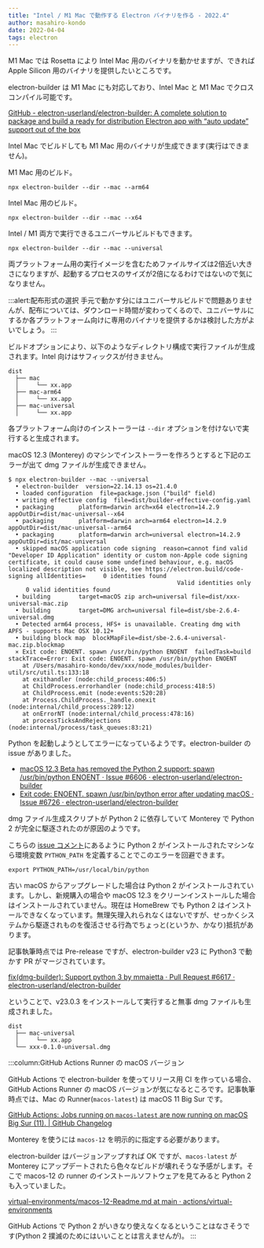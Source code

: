 ```yaml
---
title: "Intel / M1 Mac で動作する Electron バイナリを作る - 2022.4"
author: masahiro-kondo
date: 2022-04-04
tags: electron
---
```


M1 Mac では Rosetta により Intel Mac 用のバイナリを動かせますが、できれば Apple Silicon 用のバイナリを提供したいところです。

electron-builder は M1 Mac にも対応しており、Intel Mac と M1 Mac でクロスコンパイル可能です。

[GitHub - electron-userland/electron-builder: A complete solution to package and build a ready for distribution Electron app with “auto update” support out of the box](https://github.com/electron-userland/electron-builder)

Intel Mac でビルドしても M1 Mac 用のバイナリが生成できます(実行はできません)。

M1 Mac 用のビルド。

```shell
npx electron-builder --dir --mac --arm64
```

Intel Mac 用のビルド。

```shell
npx electron-builder --dir --mac --x64
```

Intel / M1 両方で実行できるユニバーサルビルドもできます。

```shell
npx electron-builder --dir --mac --universal
```

両プラットフォーム用の実行イメージを含むためファイルサイズは2倍近い大きさになりますが、起動するプロセスのサイズが2倍になるわけではないので気になりません。

:::alert:配布形式の選択
手元で動かす分にはユニバーサルビルドで問題ありませんが、配布については、ダウンロード時間が変わってくるので、ユニバーサルにするか各プラットフォーム向けに専用のバイナリを提供するかは検討した方がよいでしょう。
:::

ビルドオプションにより、以下のようなディレクトリ構成で実行ファイルが生成されます。Intel 向けはサフィックスが付きません。

```
dist
  ├── mac
  │     └── xx.app
  ├── mac-arm64
  │     └── xx.app
  ├── mac-universal
  │     └── xx.app
```

各プラットフォーム向けのインストーラーは `--dir` オプションを付けないで実行すると生成されます。

macOS 12.3 (Monterey) のマシンでインストーラーを作ろうとすると下記のエラーが出て dmg ファイルが生成できません。

```shell
$ npx electron-builder --mac --universal 
  • electron-builder  version=22.14.13 os=21.4.0
  • loaded configuration  file=package.json ("build" field)
  • writing effective config  file=dist/builder-effective-config.yaml
  • packaging       platform=darwin arch=x64 electron=14.2.9 appOutDir=dist/mac-universal--x64
  • packaging       platform=darwin arch=arm64 electron=14.2.9 appOutDir=dist/mac-universal--arm64
  • packaging       platform=darwin arch=universal electron=14.2.9 appOutDir=dist/mac-universal
  • skipped macOS application code signing  reason=cannot find valid "Developer ID Application" identity or custom non-Apple code signing certificate, it could cause some undefined behaviour, e.g. macOS localized description not visible, see https://electron.build/code-signing allIdentities=     0 identities found
                                                Valid identities only
     0 valid identities found
  • building        target=macOS zip arch=universal file=dist/xxx-universal-mac.zip
  • building        target=DMG arch=universal file=dist/sbe-2.6.4-universal.dmg
  • Detected arm64 process, HFS+ is unavailable. Creating dmg with APFS - supports Mac OSX 10.12+
  • building block map  blockMapFile=dist/sbe-2.6.4-universal-mac.zip.blockmap
  ⨯ Exit code: ENOENT. spawn /usr/bin/python ENOENT  failedTask=build stackTrace=Error: Exit code: ENOENT. spawn /usr/bin/python ENOENT
    at /Users/masahiro-kondo/dev/xxx/node_modules/builder-util/src/util.ts:133:18
    at exithandler (node:child_process:406:5)
    at ChildProcess.errorhandler (node:child_process:418:5)
    at ChildProcess.emit (node:events:520:28)
    at Process.ChildProcess._handle.onexit (node:internal/child_process:289:12)
    at onErrorNT (node:internal/child_process:478:16)
    at processTicksAndRejections (node:internal/process/task_queues:83:21)
```

Python を起動しようとしてエラーになっているようです。electron-builder の issue がありました。

- [macOS 12.3 Beta has removed the Python 2 support: spawn /usr/bin/python ENOENT · Issue #6606 · electron-userland/electron-builder](https://github.com/electron-userland/electron-builder/issues/6606)
- [Exit code: ENOENT. spawn /usr/bin/python error after updating macOS · Issue #6726 · electron-userland/electron-builder](https://github.com/electron-userland/electron-builder/issues/6726)

dmg ファイル生成スクリプトが Python 2 に依存していて Monterey で Python 2 が完全に駆逐されたのが原因のようです。

こちらの [issue コメント](https://github.com/electron-userland/electron-builder/issues/6726#issuecomment-1069847112)にあるように Python 2 がインストールされたマシンなら環境変数 `PYTHON_PATH` を定義することでこのエラーを回避できます。

```shell
export PYTHON_PATH=/usr/local/bin/python
```

古い macOS からアップグレードした場合は Python 2 がインストールされています。しかし、新規購入の場合や macOS 12.3 をクリーンインストールした場合はインストールされていません。現在は HomeBrew でも Python 2 はインストールできなくなっています。無理矢理入れられなくはないですが、せっかくシステムから駆逐されものを復活させる行為でちょっと(というか、かなり)抵抗があります。

記事執筆時点では Pre-release ですが、electron-builder v23 に Python3 で動かす PR がマージされています。

[fix(dmg-builder): Support python 3 by mmaietta · Pull Request #6617 · electron-userland/electron-builder](https://github.com/electron-userland/electron-builder/pull/6617)

ということで、v23.0.3 をインストールして実行すると無事 dmg ファイルも生成されました。

```
dist
  ├── mac-universal
  │     └── xx.app
  └── xxx-0.1.0-universal.dmg
```

:::column:GitHub Actions Runner の macOS バージョン

GitHub Actions で electron-builder を使ってリリース用 CI を作っている場合、GitHub Actions Runner の macOS バージョンが気になるところです。記事執筆時点では、Mac の Runner(`macos-latest`) は macOS 11 Big Sur です。

[GitHub Actions&#058; Jobs running on `macos-latest` are now running on macOS Big Sur (11). | GitHub Changelog](https://github.blog/changelog/2021-09-29-github-actions-jobs-running-on-macos-latest-are-now-running-on-macos-big-sur-11/)

Monterey を使うには `macos-12` を明示的に指定する必要があります。

electron-builder はバージョンアップすれば OK ですが、`macos-latest` が Monterey にアップデートされたら色々なビルドが壊れそうな予感がします。そこで macos-12 の runner のインストールソフトウェアを見てみると Python 2 も入っていました。

[virtual-environments/macos-12-Readme.md at main · actions/virtual-environments](https://github.com/actions/virtual-environments/blob/main/images/macos/macos-12-Readme.md)

GitHub Actions で Python 2 がいきなり使えなくなるということはなさそうです(Python 2 撲滅のためにはいいこととは言えませんが)。
:::